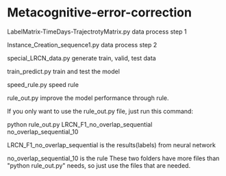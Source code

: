 # Metacognitive-error-correction
LabelMatrix-TimeDays-TrajectrotyMatrix.py   data process step 1

Instance_Creation_sequence1.py  data process step 2

special_LRCN_data.py    generate train, valid, test data

train_predict.py    train and test the model

speed_rule.py   speed rule

rule_out.py     improve the model performance through rule.



If you only want to use the rule_out.py file, just run this command:

python rule_out.py LRCN_F1_no_overlap_sequential no_overlap_sequential_10

LRCN_F1_no_overlap_sequential is the results(labels) from neural network

no_overlap_sequential_10 is the rule
These two folders have more files than "python rule_out.py" needs, so just use the files that are needed.
